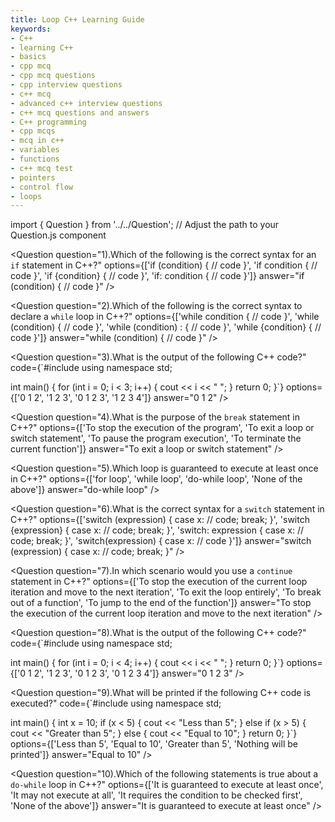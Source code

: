 ```yaml
---
title: Loop C++ Learning Guide
keywords: 
- C++
- learning C++ 
- basics
- cpp mcq
- cpp mcq questions
- cpp interview questions
- c++ mcq
- advanced c++ interview questions
- c++ mcq questions and answers
- C++ programming
- cpp mcqs
- mcq in c++
- variables
- functions
- c++ mcq test
- pointers
- control flow
- loops
---
```

import { Question } from '../../Question';  // Adjust the path to your Question.js component

  <Question
    question="1).Which of the following is the correct syntax for an `if` statement in C++?"
    options={['if (condition) { // code }', 'if condition { // code }', 'if {condition} { // code }', 'if: condition { // code }']}
    answer="if (condition) { // code }"
  />

  <Question
    question="2).Which of the following is the correct syntax to declare a `while` loop in C++?"
    options={['while condition { // code }', 'while (condition) { // code }', 'while (condition) : { // code }', 'while {condition} { // code }']}
    answer="while (condition) { // code }"
  />

  <Question
    question="3).What is the output of the following C++ code?"
    code={`#include <iostream>
using namespace std;

int main() {
for (int i = 0; i < 3; i++) {
    cout << i << " ";
}
return 0;
}`}
    options={['0 1 2', '1 2 3', '0 1 2 3', '1 2 3 4']}
    answer="0 1 2"
  />

  <Question
    question="4).What is the purpose of the `break` statement in C++?"
    options={['To stop the execution of the program', 'To exit a loop or switch statement', 'To pause the program execution', 'To terminate the current function']}
    answer="To exit a loop or switch statement"
  />

  <Question
    question="5).Which loop is guaranteed to execute at least once in C++?"
    options={['for loop', 'while loop', 'do-while loop', 'None of the above']}
    answer="do-while loop"
  />

  <Question
    question="6).What is the correct syntax for a `switch` statement in C++?"
    options={['switch (expression) { case x: // code; break; }', 'switch {expression} { case x: // code; break; }', 'switch: expression { case x: // code; break; }', 'switch(expression) { case x: // code }']}
    answer="switch (expression) { case x: // code; break; }"
  />

  <Question
    question="7).In which scenario would you use a `continue` statement in C++?"
    options={['To stop the execution of the current loop iteration and move to the next iteration', 'To exit the loop entirely', 'To break out of a function', 'To jump to the end of the function']}
    answer="To stop the execution of the current loop iteration and move to the next iteration"
  />

  <Question
    question="8).What is the output of the following C++ code?"
    code={`#include <iostream>
using namespace std;

int main() {
for (int i = 0; i < 4; i++) {
    cout << i << " ";
}
return 0;
}`}
    options={['0 1 2', '1 2 3', '0 1 2 3', '0 1 2 3 4']}
    answer="0 1 2 3"
  />

  <Question
    question="9).What will be printed if the following C++ code is executed?"
    code={`#include <iostream>
using namespace std;

int main() {
int x = 10;
if (x < 5) {
    cout << "Less than 5";
} else if (x > 5) {
    cout << "Greater than 5";
} else {
    cout << "Equal to 10";
}
return 0;
}`}
    options={['Less than 5', 'Equal to 10', 'Greater than 5', 'Nothing will be printed']}
    answer="Equal to 10"
  />

  <Question
    question="10).Which of the following statements is true about a `do-while` loop in C++?"
    options={['It is guaranteed to execute at least once', 'It may not execute at all', 'It requires the condition to be checked first', 'None of the above']}
    answer="It is guaranteed to execute at least once"
  />
